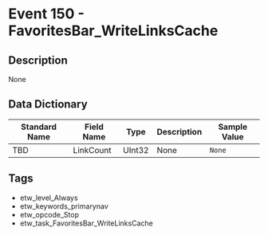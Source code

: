 # Event 150 - FavoritesBar_WriteLinksCache

## Description
None

## Data Dictionary
|Standard Name|Field Name|Type|Description|Sample Value|
|---|---|---|---|---|
|TBD|LinkCount|UInt32|None|`None`|

## Tags
* etw_level_Always
* etw_keywords_primarynav
* etw_opcode_Stop
* etw_task_FavoritesBar_WriteLinksCache